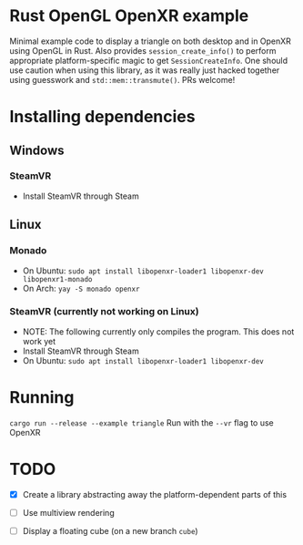 # Rust OpenGL OpenXR example
Minimal example code to display a triangle on both desktop and in OpenXR using OpenGL in Rust. Also provides `session_create_info()` to perform appropriate platform-specific magic to get `SessionCreateInfo`. One should use caution when using this library, as it was really just hacked together using guesswork and `std::mem::transmute()`. PRs welcome!

# Installing dependencies
## Windows
### SteamVR
* Install SteamVR through Steam

## Linux
### Monado
* On Ubuntu: `sudo apt install libopenxr-loader1 libopenxr-dev libopenxr1-monado`
* On Arch: `yay -S monado openxr`

### SteamVR (currently not working on Linux)
* NOTE: The following currently only compiles the program. This does not work yet
* Install SteamVR through Steam
* On Ubuntu: `sudo apt install libopenxr-loader1 libopenxr-dev`

# Running
`cargo run --release --example triangle`
Run with the `--vr` flag to use OpenXR

# TODO
- [x] Create a library abstracting away the platform-dependent parts of this
- [ ] Use multiview rendering
- [ ] Display a floating cube (on a new branch `cube`)

